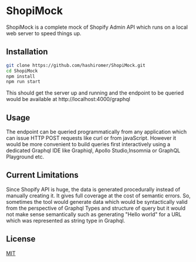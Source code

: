 # ShopiMock
ShopiMock is a complete mock of Shopify Admin API which runs on a local web server to speed things up. 

## Installation


```bash
git clone https://github.com/hashiromer/ShopiMock.git
cd ShopiMock
npm install
npm run start

```

This should get the server up and running and the endpoint to be queried would be available at http://localhost:4000/graphql


## Usage

The endpoint can be queried programmatically from any application which can issue HTTP POST requests like curl or from javaScript. However it would
be more convenient to build queries first interactively using a dedicated Graphql IDE like Graphiql, Apollo Studio,Insomnia or GraphQL Playground etc.

## Current Limitations

Since Shopify API is huge, the data is generated procedurally instead of manually creating it. It gives full coverage at the cost of semantic errors. So, sometimes the tool would generate data which would be syntactically valid from the perspective of Graphql Types and structure of query but it would not make sense semantically such as generating "Hello world" for a URL which was represented as string type in Graphql.



## License

[MIT](LICENSE.md)





